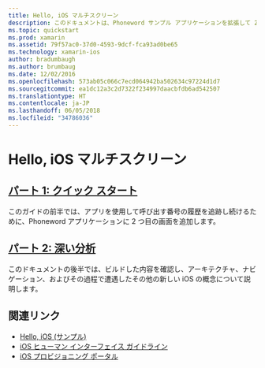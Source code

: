 ```yaml
---
title: Hello, iOS マルチスクリーン
description: このドキュメントは、Phoneword サンプル アプリケーションを拡張して 2 つ目の画面を追加するチュートリアルにリンクされています。 このチュートリアルでは、モデル ビュー コントローラー デザイン パターン、iOS ナビゲーション、その他のコア iOS 開発概念について説明しています。
ms.topic: quickstart
ms.prod: xamarin
ms.assetid: 79f57ac0-37d0-4593-9dcf-fca93ad0be65
ms.technology: xamarin-ios
author: bradumbaugh
ms.author: brumbaug
ms.date: 12/02/2016
ms.openlocfilehash: 573ab05c066c7ecd064942ba502634c97224d1d7
ms.sourcegitcommit: ea1dc12a3c2d7322f234997daacbfdb6ad542507
ms.translationtype: HT
ms.contentlocale: ja-JP
ms.lasthandoff: 06/05/2018
ms.locfileid: "34786036"
---
```

# <a name="hello-ios-multiscreen"></a>Hello, iOS マルチスクリーン

##  <a name="part-1-quickstartiosget-startedhello-ios-multiscreenhello-ios-multiscreen-quickstartmd"></a>[パート 1: クイック スタート](~/ios/get-started/hello-ios-multiscreen/hello-ios-multiscreen-quickstart.md)

このガイドの前半では、アプリを使用して呼び出す番号の履歴を追跡し続けるために、Phoneword アプリケーションに 2 つ目の画面を追加します。

##  <a name="part-2-deep-diveiosget-startedhello-ios-multiscreenhello-ios-multiscreen-deepdivemd"></a>[パート 2: 深い分析](~/ios/get-started/hello-ios-multiscreen/hello-ios-multiscreen-deepdive.md)

このドキュメントの後半では、ビルドした内容を確認し、アーキテクチャ、ナビゲーション、およびその過程で遭遇したその他の新しい iOS の概念について説明します。

## <a name="related-links"></a>関連リンク

- [Hello, iOS (サンプル)](https://developer.xamarin.com/samples/monotouch/Hello_iOS/)
- [iOS ヒューマン インターフェイス ガイドライン](http://developer.apple.com/library/ios/#documentation/UserExperience/Conceptual/MobileHIG/Introduction/Introduction.html)
- [iOS プロビジョニング ポータル](https://developer.apple.com/ios/manage/overview/index.action)
